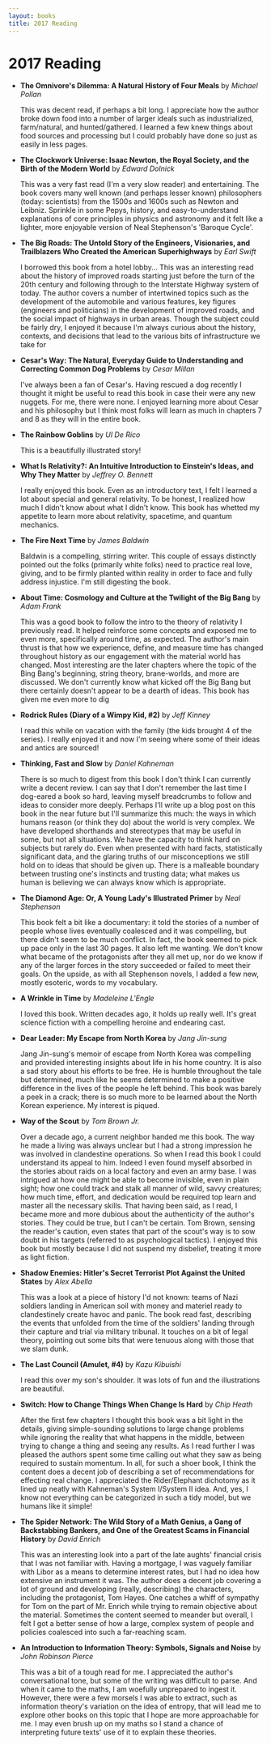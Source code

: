 ```yaml
---
layout: books
title: 2017 Reading
---
```


# 2017 Reading

* **The Omnivore's Dilemma: A Natural History of Four Meals** by *Michael Pollan*

    This was decent read, if perhaps a bit long. I appreciate how the author
    broke down food into a number of larger ideals such as industrialized,
    farm/natural, and hunted/gathered. I learned a few knew things about food
    sources and processing but I could probably have done so just as easily in
    less pages.

* **The Clockwork Universe: Isaac Newton, the Royal Society, and the Birth of the Modern World** by *Edward Dolnick*

    This was a very fast read (I'm a very slow reader) and entertaining. The
    book covers many well known (and perhaps lesser known) philosophers (today:
     scientists) from the 1500s and 1600s such as Newton and Leibniz. Sprinkle in
    some Pepys, history, and easy-to-understand explanations of core principles
    in physics and astronomy and it felt like a lighter, more enjoyable version
    of Neal Stephenson's 'Baroque Cycle'.

* **The Big Roads: The Untold Story of the Engineers, Visionaries, and Trailblazers Who Created the American Superhighways** by *Earl Swift*

    I borrowed this book from a hotel lobby... This was an interesting read
    about the history of improved roads starting just before the turn of the
    20th century and following through to the Interstate Highway system of
    today. The author covers a number of intertwined topics such as the
    development of the automobile and various features, key figures (engineers
     and politicians) in the development of improved roads, and the social impact
    of highways in urban areas. Though the subject could be fairly dry, I
    enjoyed it because I'm always curious about the history, contexts, and
    decisions that lead to the various bits of infrastructure we take for

* **Cesar's Way: The Natural, Everyday Guide to Understanding and Correcting Common Dog Problems** by *Cesar Millan*

    I've always been a fan of Cesar's. Having rescued a dog recently I thought
     it might be useful to read this book in case their were any new nuggets. For
    me, there were none. I enjoyed learning more about Cesar and his philosophy
    but I think most folks will learn as much in chapters 7 and 8 as they will
    in the entire book.

* **The Rainbow Goblins** by *Ul De Rico*

    This is a beautifully illustrated story!

* **What Is Relativity?: An Intuitive Introduction to Einstein's Ideas, and Why They Matter** by *Jeffrey O. Bennett*

     I really enjoyed this book. Even as an introductory text, I felt I learned a
    lot about special and general relativity. To be honest, I realized how much
     I didn't know about what I didn't know. This book has whetted my appetite to
    learn more about relativity, spacetime, and quantum mechanics.

* **The Fire Next Time** by *James     Baldwin*

    Baldwin is a compelling, stirring writer. This couple of essays distinctly
    pointed out the folks (primarily white folks) need to practice real love,
    giving, and to be firmly planted within reality in order to face and fully
    address injustice. I'm still digesting the book.

* **About Time: Cosmology and Culture at the Twilight of the Big Bang** by *Adam Frank*

    This was a good book to follow the intro to the theory of relativity I
    previously read. It helped reinforce some concepts and exposed me to even
    more, specifically around time, as expected. The author's main thrust is
    that how we experience, define, and measure time has changed throughout
    history as our engagement with the material world has changed. Most
    interesting are the later chapters where the topic of the Bing Bang's
    beginning, string theory, brane-worlds, and more are discussed. We don't
    currently know what kicked off the Big Bang but there certainly doesn't
    appear to be a dearth of ideas. This book has given me even more to dig

* **Rodrick Rules (Diary of a Wimpy Kid, #2)** by *Jeff Kinney*

    I read this while on vacation with the family (the kids brought 4 of the
    series). I really enjoyed it and now I'm seeing where some of their ideas
    and antics are sourced!

* **Thinking, Fast and Slow** by *Daniel Kahneman*

    There is so much to digest from this book I don't think I can currently
    write a decent review. I can say that I don't remember the last time I
    dog-eared a book so hard, leaving myself breadcrumbs to follow and ideas to
    consider more deeply. Perhaps I'll write up a blog post on this book in the
    near future but I'll summarize this much: the ways in which humans reason
    (or think they do) about the world is very complex. We have developed
    shorthands and stereotypes that may be useful in some, but not all
    situations. We have the capacity to think hard on subjects but rarely do.
     Even when presented with hard facts, statistically significant data, and the
    glaring truths of our misconceptions we still hold on to ideas that should
    be given up. There is a malleable boundary between trusting one's instincts
     and trusting data; what makes us human is believing we can always know which
    is appropriate.

* **The Diamond Age: Or, A Young Lady's Illustrated Primer** by *Neal Stephenson*

    This book felt a bit like a documentary: it told the stories of a number of
    people whose lives eventually coalesced and it was compelling, but there
    didn't seem to be much conflict. In fact, the book seemed to pick up pace
    only in the last 30 pages. It also left me wanting. We don't know what
    became of the protagonists after they all met up, nor do we know if any of
    the larger forces in the story succeeded or failed to meet their goals. On
    the upside, as with all Stephenson novels, I added a few new, mostly
    esoteric, words to my vocabulary.

* **A Wrinkle in Time** by *Madeleine L'Engle*

    I loved this book. Written decades ago, it holds up really well. It's great
    science fiction with a compelling heroine and endearing cast.

* **Dear Leader: My Escape from North Korea** by *Jang Jin-sung*

    Jang Jin-sung's memoir of escape from North Korea was compelling and
    provided interesting insights about life in his home country. It is also a
     sad story about his efforts to be free. He is humble throughout the tale but
    determined, much like he seems determined to make a positive difference in
    the lives of the people he left behind. This book was barely a peek in a
    crack; there is so much more to be learned about the North Korean
    experience. My interest is piqued.

* **Way of the Scout** by *Tom Brown Jr.*

     Over a decade ago, a current neighbor handed me this book. The way he made a
    living was always unclear but I had a strong impression he was involved in
    clandestine operations. So when I read this book I could understand its
    appeal to him. Indeed I even found myself absorbed in the stories about
    raids on a local factory and even an army base. I was intrigued at how one
    might be able to become invisible, even in plain sight; how one could track
    and stalk all manner of wild, savvy creatures; how much time, effort, and
    dedication would be required top learn and master all the necessary skills.
    That having been said, as I read, I became more and more dubious about the
    authenticity of the author's stories. They could be true, but I can't be
    certain. Tom Brown, sensing the reader's caution, even states that part of
     the scout's way is to sow doubt in his targets (referred to as psychological
    tactics). I enjoyed this book but mostly because I did not suspend my
    disbelief, treating it more as light fiction.

* **Shadow Enemies: Hitler's Secret Terrorist Plot Against the United States** by *Alex Abella*

    This was a look at a piece of history I'd not known: teams of Nazi soldiers
    landing in American soil with money and materiel ready to clandestinely
    create havoc and panic. The book read fast, describing the events that
    unfolded from the time of the soldiers' landing through their capture and
    trial via military tribunal. It touches on a bit of legal theory, pointing
    out some bits that were tenuous along with those that we slam dunk.

* **The Last Council (Amulet, #4)** by *Kazu Kibuishi*

     I read this over my son's shoulder. It was lots of fun and the illustrations
    are beautiful.

* **Switch: How to Change Things When Change Is Hard** by *Chip Heath*

    After the first few chapters I thought this book was a bit light in the
    details, giving simple-sounding solutions to large change problems while
    ignoring the reality that what happens in the middle, between trying to
    change a thing and seeing any results. As I read further I was pleased the
    authors spent some time calling out what they saw as being required to
    sustain momentum. In all, for such a shoer book, I think the content does a
     decent job of describing a set of recommendations for effecting real change.
    I appreciated the Rider/Elephant dichotomy as it lined up neatly with
    Kahneman's System I/System II idea. And, yes, I know not everything can be
    categorized in such a tidy model, but we humans like it simple!

* **The Spider Network: The Wild Story of a Math Genius, a Gang of Backstabbing Bankers, and One of the Greatest Scams in Financial History** by *David Enrich*

    This was an interesting look into a part of the late aughts' financial
    crisis that I was not familiar with. Having a mortgage, I was vaguely
    familiar with Libor as a means to determine interest rates, but I had no
    idea how extensive an instrument it was. The author does a decent job
     covering a lot of ground and developing (really, describing) the characters,
    including the protagonist, Tom Hayes. One catches a whiff of sympathy for
    Tom on the part of Mr. Enrich while trying to remain objective about the
    material. Sometimes the content seemed to meander but overall, I felt I got
    a better sense of how a large, complex system of people and policies
    coalesced into such a far-reaching scam.

* **An Introduction to Information Theory: Symbols, Signals and Noise** by *John Robinson Pierce*

    This was a bit of a tough read for me. I appreciated the author's
    conversational tone, but some of the writing was difficult to parse. And
    when it came to the maths, I am woefully unprepared to ingest it. However,
     there were a few morsels I was able to extract, such as information theory's
    variation on the idea of entropy, that will lead me to explore other books
    on this topic that I hope are more approachable for me. I may even brush up
    on my maths so I stand a chance of interpreting future texts' use of it to
    explain these theories.
